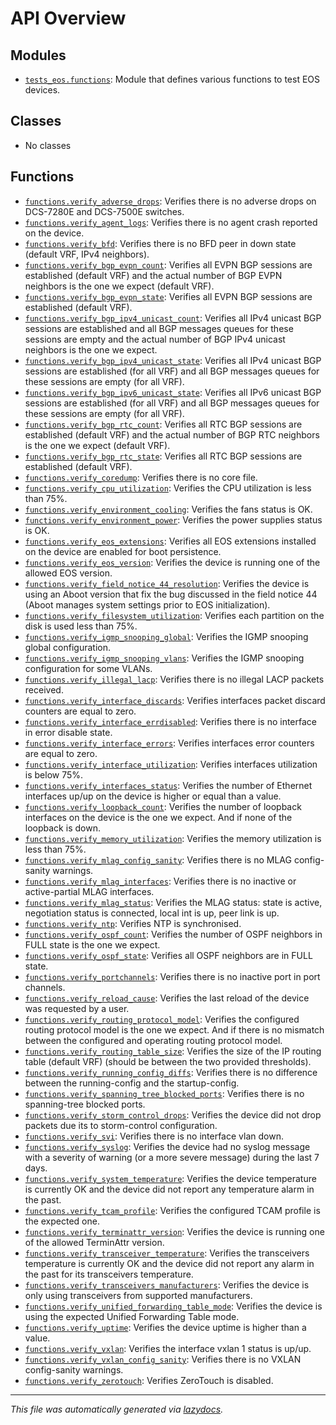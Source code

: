 <!-- markdownlint-disable -->

# API Overview

## Modules

- [`tests_eos.functions`](./tests_eos.functions.md#module-tests_eosfunctions): Module that defines various functions to test EOS devices.

## Classes

- No classes

## Functions

- [`functions.verify_adverse_drops`](./tests_eos.functions.md#function-verify_adverse_drops): Verifies there is no adverse drops on DCS-7280E and DCS-7500E switches.
- [`functions.verify_agent_logs`](./tests_eos.functions.md#function-verify_agent_logs): Verifies there is no agent crash reported on the device.
- [`functions.verify_bfd`](./tests_eos.functions.md#function-verify_bfd): Verifies there is no BFD peer in down state (default VRF, IPv4 neighbors).
- [`functions.verify_bgp_evpn_count`](./tests_eos.functions.md#function-verify_bgp_evpn_count): Verifies all EVPN BGP sessions are established (default VRF) and the actual number of BGP EVPN neighbors is the one we expect (default VRF).
- [`functions.verify_bgp_evpn_state`](./tests_eos.functions.md#function-verify_bgp_evpn_state): Verifies all EVPN BGP sessions are established (default VRF).
- [`functions.verify_bgp_ipv4_unicast_count`](./tests_eos.functions.md#function-verify_bgp_ipv4_unicast_count): Verifies all IPv4 unicast BGP sessions are established and all BGP messages queues for these sessions are empty and the actual number of BGP IPv4 unicast neighbors is the one we expect.
- [`functions.verify_bgp_ipv4_unicast_state`](./tests_eos.functions.md#function-verify_bgp_ipv4_unicast_state): Verifies all IPv4 unicast BGP sessions are established (for all VRF) and all BGP messages queues for these sessions are empty (for all VRF).
- [`functions.verify_bgp_ipv6_unicast_state`](./tests_eos.functions.md#function-verify_bgp_ipv6_unicast_state): Verifies all IPv6 unicast BGP sessions are established (for all VRF) and all BGP messages queues for these sessions are empty (for all VRF).
- [`functions.verify_bgp_rtc_count`](./tests_eos.functions.md#function-verify_bgp_rtc_count): Verifies all RTC BGP sessions are established (default VRF) and the actual number of BGP RTC neighbors is the one we expect (default VRF).
- [`functions.verify_bgp_rtc_state`](./tests_eos.functions.md#function-verify_bgp_rtc_state): Verifies all RTC BGP sessions are established (default VRF).
- [`functions.verify_coredump`](./tests_eos.functions.md#function-verify_coredump): Verifies there is no core file.
- [`functions.verify_cpu_utilization`](./tests_eos.functions.md#function-verify_cpu_utilization): Verifies the CPU utilization is less than 75%.
- [`functions.verify_environment_cooling`](./tests_eos.functions.md#function-verify_environment_cooling): Verifies the fans status is OK.
- [`functions.verify_environment_power`](./tests_eos.functions.md#function-verify_environment_power): Verifies the power supplies status is OK.
- [`functions.verify_eos_extensions`](./tests_eos.functions.md#function-verify_eos_extensions): Verifies all EOS extensions installed on the device are enabled for boot persistence.
- [`functions.verify_eos_version`](./tests_eos.functions.md#function-verify_eos_version): Verifies the device is running one of the allowed EOS version.
- [`functions.verify_field_notice_44_resolution`](./tests_eos.functions.md#function-verify_field_notice_44_resolution): Verifies the device is using an Aboot version that fix the bug discussed in the field notice 44 (Aboot manages system settings prior to EOS initialization).
- [`functions.verify_filesystem_utilization`](./tests_eos.functions.md#function-verify_filesystem_utilization): Verifies each partition on the disk is used less than 75%.
- [`functions.verify_igmp_snooping_global`](./tests_eos.functions.md#function-verify_igmp_snooping_global): Verifies the IGMP snooping global configuration.
- [`functions.verify_igmp_snooping_vlans`](./tests_eos.functions.md#function-verify_igmp_snooping_vlans): Verifies the IGMP snooping configuration for some VLANs.
- [`functions.verify_illegal_lacp`](./tests_eos.functions.md#function-verify_illegal_lacp): Verifies there is no illegal LACP packets received.
- [`functions.verify_interface_discards`](./tests_eos.functions.md#function-verify_interface_discards): Verifies interfaces packet discard counters are equal to zero.
- [`functions.verify_interface_errdisabled`](./tests_eos.functions.md#function-verify_interface_errdisabled): Verifies there is no interface in error disable state.
- [`functions.verify_interface_errors`](./tests_eos.functions.md#function-verify_interface_errors): Verifies interfaces error counters are equal to zero.
- [`functions.verify_interface_utilization`](./tests_eos.functions.md#function-verify_interface_utilization): Verifies interfaces utilization is below 75%.
- [`functions.verify_interfaces_status`](./tests_eos.functions.md#function-verify_interfaces_status): Verifies the number of Ethernet interfaces up/up on the device is higher or equal than a value.
- [`functions.verify_loopback_count`](./tests_eos.functions.md#function-verify_loopback_count): Verifies the number of loopback interfaces on the device is the one we expect. And if none of the loopback is down.
- [`functions.verify_memory_utilization`](./tests_eos.functions.md#function-verify_memory_utilization): Verifies the memory utilization is less than 75%.
- [`functions.verify_mlag_config_sanity`](./tests_eos.functions.md#function-verify_mlag_config_sanity): Verifies there is no MLAG config-sanity warnings.
- [`functions.verify_mlag_interfaces`](./tests_eos.functions.md#function-verify_mlag_interfaces): Verifies there is no inactive or active-partial MLAG interfaces.
- [`functions.verify_mlag_status`](./tests_eos.functions.md#function-verify_mlag_status): Verifies the MLAG status: state is active, negotiation status is connected, local int is up, peer link is up.
- [`functions.verify_ntp`](./tests_eos.functions.md#function-verify_ntp): Verifies NTP is synchronised.
- [`functions.verify_ospf_count`](./tests_eos.functions.md#function-verify_ospf_count): Verifies the number of OSPF neighbors in FULL state is the one we expect.
- [`functions.verify_ospf_state`](./tests_eos.functions.md#function-verify_ospf_state): Verifies all OSPF neighbors are in FULL state.
- [`functions.verify_portchannels`](./tests_eos.functions.md#function-verify_portchannels): Verifies there is no inactive port in port channels.
- [`functions.verify_reload_cause`](./tests_eos.functions.md#function-verify_reload_cause): Verifies the last reload of the device was requested by a user.
- [`functions.verify_routing_protocol_model`](./tests_eos.functions.md#function-verify_routing_protocol_model): Verifies the configured routing protocol model is the one we expect. And if there is no mismatch between the configured and operating routing protocol model.
- [`functions.verify_routing_table_size`](./tests_eos.functions.md#function-verify_routing_table_size): Verifies the size of the IP routing table (default VRF) (should be between the two provided thresholds).
- [`functions.verify_running_config_diffs`](./tests_eos.functions.md#function-verify_running_config_diffs): Verifies there is no difference between the running-config and the startup-config.
- [`functions.verify_spanning_tree_blocked_ports`](./tests_eos.functions.md#function-verify_spanning_tree_blocked_ports): Verifies there is no spanning-tree blocked ports.
- [`functions.verify_storm_control_drops`](./tests_eos.functions.md#function-verify_storm_control_drops): Verifies the device did not drop packets due its to storm-control configuration.
- [`functions.verify_svi`](./tests_eos.functions.md#function-verify_svi): Verifies there is no interface vlan down.
- [`functions.verify_syslog`](./tests_eos.functions.md#function-verify_syslog): Verifies the device had no syslog message with a severity of warning (or a more severe message) during the last 7 days.
- [`functions.verify_system_temperature`](./tests_eos.functions.md#function-verify_system_temperature): Verifies the device temperature is currently OK and the device did not report any temperature alarm in the past.
- [`functions.verify_tcam_profile`](./tests_eos.functions.md#function-verify_tcam_profile): Verifies the configured TCAM profile is the expected one.
- [`functions.verify_terminattr_version`](./tests_eos.functions.md#function-verify_terminattr_version): Verifies the device is running one of the allowed TerminAttr version.
- [`functions.verify_transceiver_temperature`](./tests_eos.functions.md#function-verify_transceiver_temperature): Verifies the transceivers temperature is currently OK and the device did not report any alarm in the past for its transceivers temperature.
- [`functions.verify_transceivers_manufacturers`](./tests_eos.functions.md#function-verify_transceivers_manufacturers): Verifies the device is only using transceivers from supported manufacturers.
- [`functions.verify_unified_forwarding_table_mode`](./tests_eos.functions.md#function-verify_unified_forwarding_table_mode): Verifies the device is using the expected Unified Forwarding Table mode.
- [`functions.verify_uptime`](./tests_eos.functions.md#function-verify_uptime): Verifies the device uptime is higher than a value.
- [`functions.verify_vxlan`](./tests_eos.functions.md#function-verify_vxlan): Verifies the interface vxlan 1 status is up/up.
- [`functions.verify_vxlan_config_sanity`](./tests_eos.functions.md#function-verify_vxlan_config_sanity): Verifies there is no VXLAN config-sanity warnings.
- [`functions.verify_zerotouch`](./tests_eos.functions.md#function-verify_zerotouch): Verifies ZeroTouch is disabled.


---

_This file was automatically generated via [lazydocs](https://github.com/ml-tooling/lazydocs)._

